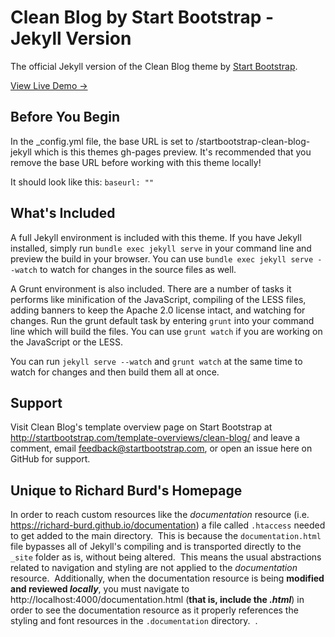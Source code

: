 # Clean Blog by Start Bootstrap - Jekyll Version

The official Jekyll version of the Clean Blog theme by [Start Bootstrap](http://startbootstrap.com/).

[View Live Demo &rarr;](http://blackrockdigital.github.io/startbootstrap-clean-blog-jekyll/)

## Before You Begin

In the _config.yml file, the base URL is set to /startbootstrap-clean-blog-jekyll which is this themes gh-pages preview. It's recommended that you remove the base URL before working with this theme locally!

It should look like this:
`baseurl: ""`

## What's Included

A full Jekyll environment is included with this theme. If you have Jekyll installed, simply run `bundle exec jekyll serve` in your command line and preview the build in your browser. You can use `bundle exec jekyll serve --watch` to watch for changes in the source files as well.

A Grunt environment is also included. There are a number of tasks it performs like minification of the JavaScript, compiling of the LESS files, adding banners to keep the Apache 2.0 license intact, and watching for changes. Run the grunt default task by entering `grunt` into your command line which will build the files. You can use `grunt watch` if you are working on the JavaScript or the LESS.

You can run `jekyll serve --watch` and `grunt watch` at the same time to watch for changes and then build them all at once.

## Support

Visit Clean Blog's template overview page on Start Bootstrap at http://startbootstrap.com/template-overviews/clean-blog/ and leave a comment, email feedback@startbootstrap.com, or open an issue here on GitHub for support.

## Unique to Richard Burd's Homepage

In order to reach custom resources like the *documentation* resource (i.e. https://richard-burd.github.io/documentation) a file called `.htaccess` needed to get added to the main directory.&nbsp; This is because the `documentation.html` file bypasses all of Jekyll's compiling and is transported directly to the `_site` folder as is, without being altered.&nbsp;  This means the usual abstractions related to navigation and styling are not applied to the *documentation* resource.&nbsp;  Additionally, when the documentation resource is being **modified and reviewed *locally***, you must navigate to http://localhost:4000/documentation.html (**that is, include the *.html***) in order to see the documentation resource as it properly references the styling and font resources in the `.documentation` directory.&nbsp; .
